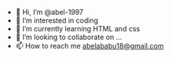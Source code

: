 - 👋 Hi, I’m @abel-1997
- 👀 I’m interested in coding
- 🌱 I’m currently learning HTML and css
- 💞️ I’m looking to collaborate on ...
- 📫 How to reach me abelababu18@gmail.com

<!---
abel-1997/abel-1997 is a ✨ special ✨ repository because its `README.md` (this file) appears on your GitHub profile.
You can click the Preview link to take a look at your changes.
--->
